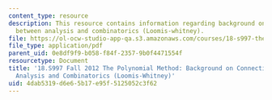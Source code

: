```yaml
---
content_type: resource
description: This resource contains information regarding background on connections
  between analysis and combinatorics (Loomis-whitney).
file: https://ol-ocw-studio-app-qa.s3.amazonaws.com/courses/18-s997-the-polynomial-method-fall-2012/4dab5319d6e65b17e95f5125052c3f62_MIT18_S997F12_lec29.pdf
file_type: application/pdf
parent_uid: 0e8df9f9-b058-f84f-2357-9b0f4471554f
resourcetype: Document
title: '18.S997 Fall 2012 The Polynomial Method: Background on Connections Between
  Analysis and Combinatorics (Loomis-Whitney)'
uid: 4dab5319-d6e6-5b17-e95f-5125052c3f62
---
```

